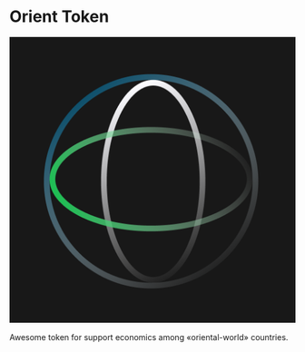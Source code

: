 # Orient Token

![Orient Token Logo](https://raw.githubusercontent.com/tunnelstudio/orient/main/logo.png)

Awesome token for support economics among «oriental-world» countries.
